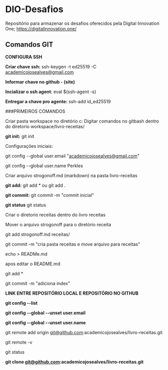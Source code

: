 # DIO-Desafios
Repositório para armazenar os desafios oferecidos pela Digital Innovation One; https://digitalinnovation.one/

## Comandos GIT
**CONFIGURA SSH**


**Criar chave ssh:** ssh-keygen -t ed25519 -C academicojosealves@gmail.com

**Informar chave no github - (site)**

**Incializar o ssh agent**: eval $(ssh-agent -s)

**Entregar a chave pro agente:** ssh-add id_ed25519 

###PRIMEIROS COMANDOS

Criar pasta workspace no diretório c:
Digitar comandos no gitbash dentro do diretorio workspace/livro-receitas/

**git init:** git init  

Configurações iniciais: 

git config --global user.email "academicojosealves@gmail.com"

git config --global user.name Perkles

Criar arquivo strogonoff.md (markdown) na pasta livro-receitas

**git add:** git add * ou git add . 


**git commit:** git commit -m "commit inicial"

**git status** git status

Criar o diretorio receitas dentro do livro receitas

Mover o arquivo strogonoff para o diretório receita

git add strogonoff.md receitas/

git commit -m "cria pasta receitas e move arquivo para receitas"

echo > READMe.md

apos editar o README.md

git add *

git commit -m "adiciona index"

**LINK ENTRE REPOSITÓRIO LOCAL E REPOSITÓRIO NO GITHUB**

**git config --list**

**git config --global --unset user.email**

**git config --global --unset user.name**

git remote add origin git@github.com:academicojosealves/livro-receitas.git

git remote -v

git status

**git clone git@github.com:academicojosealves/livro-receitas.git**

